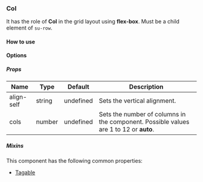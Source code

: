 ### Col

It has the role of **Col** in the grid layout using **flex-box**. Must be a child element of `su-row`.

<su-divider class = "mb-8" />

#### How to use

<sample />

#### Options

##### Props

| Name | Type | Default | Description |
| ---- | ---- | ------- | ----------- |
| align-self | string | undefined | Sets the vertical alignment. |
| cols | number | undefined | Sets the number of columns in the component. Possible values are 1 to 12 or **auto**. |

##### Mixins

This component has the following common properties:

- [Tagable](/internals/mixins#Tagable)